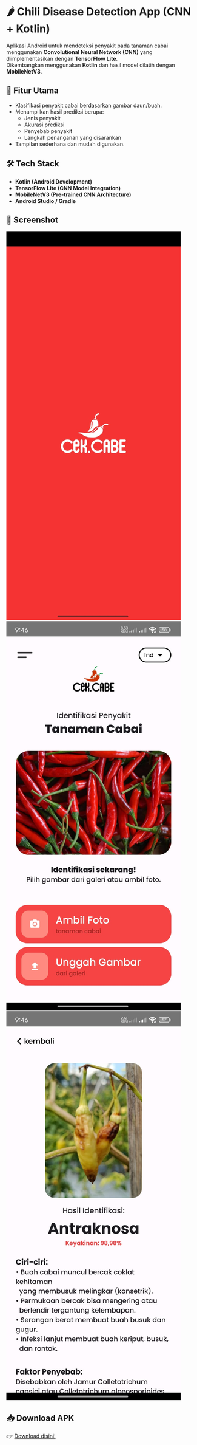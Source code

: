# 🌶️ Chili Disease Detection App (CNN + Kotlin)

Aplikasi Android untuk mendeteksi penyakit pada tanaman cabai menggunakan **Convolutional Neural Network (CNN)** yang diimplementasikan dengan **TensorFlow Lite**.  
Dikembangkan menggunakan **Kotlin** dan hasil model dilatih dengan **MobileNetV3**.

## 📱 Fitur Utama
- Klasifikasi penyakit cabai berdasarkan gambar daun/buah.  
- Menampilkan hasil prediksi berupa:
  - Jenis penyakit  
  - Akurasi prediksi  
  - Penyebab penyakit  
  - Langkah penanganan yang disarankan  
- Tampilan sederhana dan mudah digunakan.  

## 🛠️ Tech Stack
- **Kotlin (Android Development)**  
- **TensorFlow Lite (CNN Model Integration)**  
- **MobileNetV3 (Pre-trained CNN Architecture)**  
- **Android Studio / Gradle**  

## 📸 Screenshot
![Splash Screen](Screenshot/ss3.jpg)
![Homepage](Screenshot/ss1.jpg)
![Result](Screenshot/ss2.jpg)

## 📥 Download APK
👉 [Download disini!](https://drive.google.com/file/d/1YIc_r65-eDBhyx7Osbudo8_hKsK5Uqi8/view?usp=sharing)
